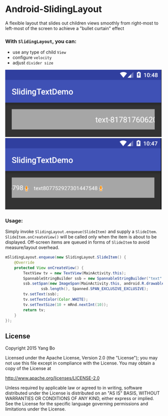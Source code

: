 # Android-SlidingLayout
A flexible layout that slides out children views smoothly from right-most to left-most of the screen to achieve a "bullet curtain" effect

### With `SlidingLayout`, you can:
+ use any type of child `View`
+ configure `velocity`
+ adjust `divider size`

<img src="./arts/screenshot1.png" width="500">
<img src="./arts/screenshot2.png" width="500">

### Usage:
Simply invoke `SlidingLayout.enqueue(SlideItem)` and supply a `SlideItem`. `SlideItem.onCreateView()` will be called only when the item is about to be displayed. Off-screen items are queued in forms of `SlideItem` to avoid measure/layout overhead.

```java
mSlidingLayout.enqueue(new SlidingLayout.SlideItem() {
    @Override
    protected View onCreateView() {
        TextView tv = new TextView(MainActivity.this);
        SpannableStringBuilder ssb = new SpannableStringBuilder("text" + mRnd.nextLong());
        ssb.setSpan(new ImageSpan(MainActivity.this, android.R.drawable.presence_audio_away), ssb.length() - 1,
                ssb.length(), Spanned.SPAN_EXCLUSIVE_EXCLUSIVE);
        tv.setText(ssb);
        tv.setTextColor(Color.WHITE);
        tv.setTextSize(10 + mRnd.nextInt(10));
        return tv;
    }
});
```

License
-------

Copyright 2015 Yang Bo

Licensed under the Apache License, Version 2.0 (the "License");
you may not use this file except in compliance with the License.
You may obtain a copy of the License at

   http://www.apache.org/licenses/LICENSE-2.0

Unless required by applicable law or agreed to in writing, software
distributed under the License is distributed on an "AS IS" BASIS,
WITHOUT WARRANTIES OR CONDITIONS OF ANY KIND, either express or implied.
See the License for the specific language governing permissions and
limitations under the License.
